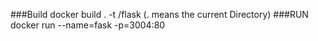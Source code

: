 ###Build
   docker build . -t <name>/flask  (. means the current Directory)
###RUN
   docker run --name=fask -p=3004:80

	
